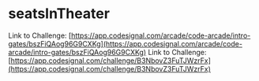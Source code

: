 # seatsInTheater

Link to Challenge: [https://app.codesignal.com/arcade/code-arcade/intro-gates/bszFiQAog96G9CXKg](https://app.codesignal.com/arcade/code-arcade/intro-gates/bszFiQAog96G9CXKg)
Link to Challenge: [https://app.codesignal.com/challenge/B3NbovZ3FuTJWzrFx](https://app.codesignal.com/challenge/B3NbovZ3FuTJWzrFx)